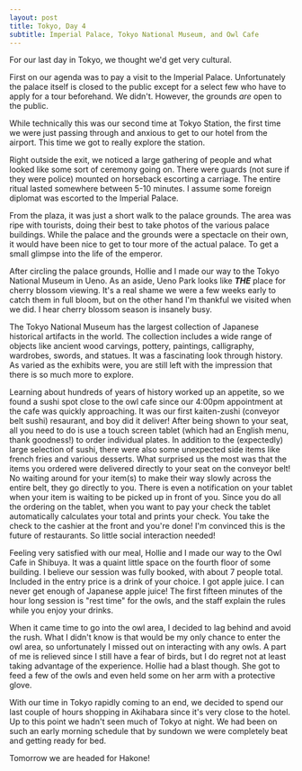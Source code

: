 ```yaml
---
layout: post
title: Tokyo, Day 4
subtitle: Imperial Palace, Tokyo National Museum, and Owl Cafe
---
```


For our last day in Tokyo, we thought we'd get very cultural.

First on our agenda was to pay a visit to the Imperial Palace. Unfortunately the palace itself is closed to the public except for a select few who have to apply for a tour beforehand. We didn't. However, the grounds _are_ open to the public.

While technically this was our second time at Tokyo Station, the first time we were just passing through and anxious to get to our hotel from the airport. This time we got to really explore the station.

Right outside the exit, we noticed a large gathering of people and what looked like some sort of ceremony going on. There were guards (not sure if they were police) mounted on horseback escorting a carriage. The entire ritual lasted somewhere between 5-10 minutes. I assume some foreign diplomat was escorted to the Imperial Palace.

From the plaza, it was just a short walk to the palace grounds. The area was ripe with tourists, doing their best to take photos of the various palace buildings. While the palace and the grounds were a spectacle on their own, it would have been nice to get to tour more of the actual palace. To get a small glimpse into the life of the emperor.

After circling the palace grounds, Hollie and I made our way to the Tokyo National Museum in Ueno. As an aside, Ueno Park looks like **_THE_** place for cherry blossom viewing. It's a real shame we were a few weeks early to catch them in full bloom, but on the other hand I'm thankful we visited when we did. I hear cherry blossom season is insanely busy.

The Tokyo National Museum has the largest collection of Japanese historical artifacts in the world. The collection includes a wide range of objects like ancient wood carvings, pottery, paintings, calligraphy, wardrobes, swords, and statues. It was a fascinating look through history. As varied as the exhibits were, you are still left with the impression that there is so much more to explore.

Learning about hundreds of years of history worked up an appetite, so we found a sushi spot close to the owl cafe since our 4:00pm appointment at the cafe was quickly approaching. It was our first kaiten-zushi (conveyor belt sushi) resaurant, and boy did it deliver! After being shown to your seat, all you need to do is use a touch screen tablet (which had an English menu, thank goodness!) to order individual plates. In addition to the (expectedly) large selection of sushi, there were also some unexpected side items like french fries and various desserts. What surprised us the most was that the items you ordered were delivered directly to your seat on the conveyor belt! No waiting around for your item(s) to make their way slowly across the entire belt, they go directly to you. There is even a notification on your tablet when your item is waiting to be picked up in front of you. Since you do all the ordering on the tablet, when you want to pay your check the tablet automatically calculates your total and prints your check. You take the check to the cashier at the front and you're done! I'm convinced this is the future of restaurants. So little social interaction needed!

Feeling very satisfied with our meal, Hollie and I made our way to the Owl Cafe in Shibuya. It was a quaint little space on the fourth floor of some building. I believe our session was fully booked, with about 7 people total. Included in the entry price is a drink of your choice. I got apple juice. I can never get enough of Japanese apple juice! The first fifteen minutes of the hour long session is "rest time" for the owls, and the staff explain the rules while you enjoy your drinks.

When it came time to go into the owl area, I decided to lag behind and avoid the rush. What I didn't know is that would be my only chance to enter the owl area, so unfortunately I missed out on interacting with any owls. A part of me is relieved since I still have a fear of birds, but I do regret not at least taking advantage of the experience. Hollie had a blast though. She got to feed a few of the owls and even held some on her arm with a protective glove. 

With our time in Tokyo rapidly coming to an end, we decided to spend our last couple of hours shopping in Akihabara since it's very close to the hotel. Up to this point we hadn't seen much of Tokyo at night. We had been on such an early morning schedule that by sundown we were completely beat and getting ready for bed.

Tomorrow we are headed for Hakone!

